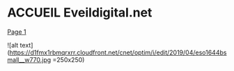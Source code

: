 # ACCUEIL Eveildigital.net

[Page 1](page1.md)

![alt text](https://d1fmx1rbmqrxrr.cloudfront.net/cnet/optim/i/edit/2019/04/eso1644bsmall__w770.jpg =250x250)
